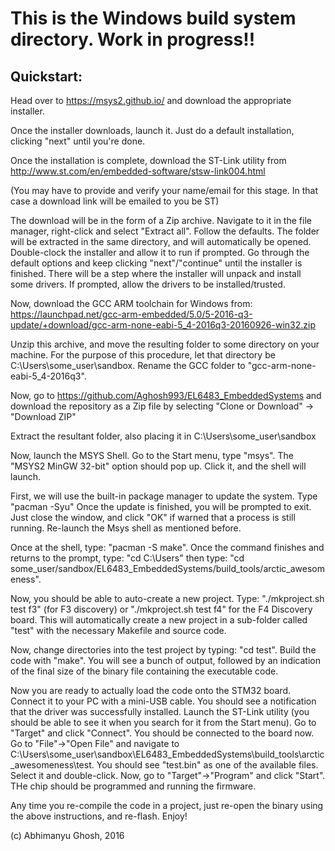 # This is the Windows build system directory. Work in progress!!

## Quickstart:

Head over to https://msys2.github.io/ and download the appropriate installer.

Once the installer downloads, launch it. Just do a default installation, clicking "next" until you're done.

Once the installation is complete, download the ST-Link utility from http://www.st.com/en/embedded-software/stsw-link004.html

(You may have to provide and verify your name/email for this stage. In that case a download link will be emailed to you be ST)

The download will be in the form of a Zip archive. Navigate to it in the file manager, right-click and select "Extract all". Follow the defaults. The folder will be extracted in the same directory, and will automatically be opened. Double-clock the installer and allow it to run if prompted. Go through the default options and keep clicking "next"/"continue" until the installer is finished. There will be a step where the installer will unpack and install some drivers. If prompted, allow the drivers to be installed/trusted.

Now, download the GCC ARM toolchain for Windows from: https://launchpad.net/gcc-arm-embedded/5.0/5-2016-q3-update/+download/gcc-arm-none-eabi-5_4-2016q3-20160926-win32.zip

Unzip this archive, and move the resulting folder to some directory on your machine. For the purpose of this procedure, let that directory be C:\Users\some_user\sandbox. Rename the GCC folder to "gcc-arm-none-eabi-5_4-2016q3".

Now, go to https://github.com/Aghosh993/EL6483_EmbeddedSystems and download the repository as a Zip file by selecting "Clone or Download" -> "Download ZIP"

Extract the resultant folder, also placing it in C:\Users\some_user\sandbox

Now, launch the MSYS Shell. Go to the Start menu, type "msys". The "MSYS2 MinGW 32-bit" option should pop up. Click it, and the shell will launch.

First, we will use the built-in package manager to update the system. Type "pacman -Syu" Once the update is finished, you will be prompted to exit. Just close the window, and click "OK" if warned that a process is still running. Re-launch the Msys shell as mentioned before.

Once at the shell, type: "pacman -S make". Once the command finishes and returns to the prompt, type: "cd C:\Users" then type: "cd some_user/sandbox/EL6483_EmbeddedSystems/build_tools/arctic_awesomeness".

Now, you should be able to auto-create a new project. Type: "./mkproject.sh test f3" (for F3 discovery) or "./mkproject.sh test f4" for the F4 Discovery board. This will automatically create a new project in a sub-folder called "test" with the necessary Makefile and source code.

Now, change directories into the test project by typing: "cd test". Build the code with "make". You will see a bunch of output, followed by an indication of the final size of the binary file containing the executable code.

Now you are ready to actually load the code onto the STM32 board. Connect it to your PC with a mini-USB cable. You should see a notification that the driver was successfully installed. Launch the ST-Link utility (you should be able to see it when you search for it from the Start menu). Go to "Target" and click "Connect". You should be connected to the board now. Go to "File"->"Open File" and navigate to C:\Users\some_user\sandbox\EL6483_EmbeddedSystems\build_tools\arctic_awesomeness\test. You should see "test.bin" as one of the available files. Select it and double-click. Now, go to "Target"->"Program" and click "Start". THe chip should be programmed and running the firmware. 

Any time you re-compile the code in a project, just re-open the binary using the above instructions, and re-flash. Enjoy!

(c) Abhimanyu Ghosh, 2016
